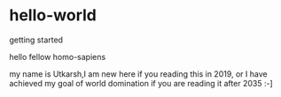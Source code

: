 # hello-world
getting started

hello fellow homo-sapiens

my name is Utkarsh,I am new here if you reading this in 2019,
or I have achieved my goal of world domination if you are reading it after 2035  :-]
